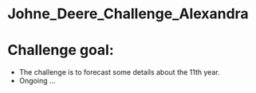 # Johne_Deere_Challenge_Alexandra
# Challenge goal: 
- The challenge is to forecast some details about the 11th year.
- Ongoing ...
